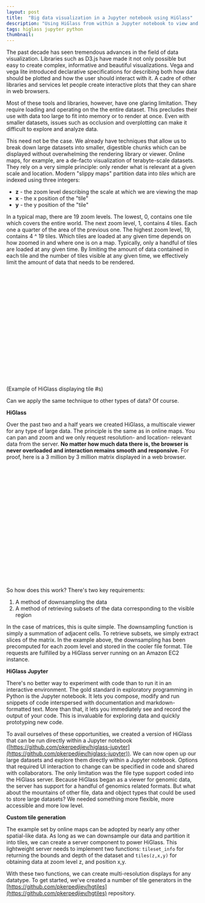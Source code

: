 ```yaml
---
layout: post
title:  "Big data visualization in a Jupyter notebook using HiGlass"
description: "Using HiGlass from within a Jupyter notebook to view and explore large datasets."
tags: higlass jupyter python
thumbnail: 
---
```


The past decade has seen tremendous advances in the field of data
visualization.  Libraries such as D3.js have made it not only possible but easy
to create complex, informative and beautiful visualizations. Vega and vega lite
introduced declarative specifications for describing both how data should be
plotted and how the user should interact with it. A cadre of other libraries
and services let people create interactive plots that they can share in 
web browsers.

Most of these tools and libraries, however, have one glaring limitation. They
require loading and operating on the the entire dataset. This precludes their
use with data too large to fit into memory or to render at once. Even with
smaller datasets, issues such as occlusion and overplotting can make it
difficult to explore and analyze data.

This need not be the case. We already have techniques that allow us to break
down large datasets into smaller, digestible chunks which can be displayed
without overwhelming the rendering library or viewer. Online maps, for
example, are a de-facto visualization of terabyte-scale datasets. They rely on
a very simple principle: only render what is relevant at a given scale and
location. Modern "slippy maps" partition data into <i>tiles</i> which are indexed
using three integers:

* **z** - the zoom level describing the scale at which we are viewing the map
* **x** - the x position of the "tile"
* **y** - the y position of the "tile"

In a typical map, there are 19 zoom levels. The lowest, 0, contains one tile
which covers the entire world. The next zoom level, 1, contains 4 tiles. Each
one a quarter of the area of the previous one. The highest zoom level, 19,
contains 4 ^ 19 tiles. Which tiles are loaded at any given time depends on how
zoomed in and where one is on a map. Typically, only a handful of tiles are
loaded at any given time. By limiting the amount of data contained in each tile
and the number of tiles visible at any given time, we effectively limit the
amount of data that needs to be rendered.

<div id="maps-and-tiles" style="width: 550px; height: 300px"> </div>
(Example of HiGlass displaying tile #s)

Can we apply the same technique to other types of data? Of course.

<b>HiGlass</b>

Over the past two and a half years we created HiGlass, a multiscale viewer for
any type of large data. The principle is the same as in online maps. You can
pan and zoom and we only request resolution- and location- relevant data from
the server. **No matter how much data there is, the browser is never overloaded
and interaction remains smooth and responsive.** For proof, here is a 3 million 
by 3 million matrix displayed in a web browser.

<div id="two-heatmaps" style="width: 550px; height: 300px"></div>

<br />
So how does this work? There's two key requirements:

1. A method of downsampling the data
2. A method of retrieving subsets of the data corresponding to the visible region

In the case of matrices, this is quite simple. The downsampling function is
simply a summation of adjacent cells. To retrieve subsets, we simply extract
slices of the matrix. In the example above, the downsampling has been
precomputed for each zoom level and stored in the cooler file format. Tile
requests are fulfilled by a HiGlass server running on an Amazon EC2 instance. 

<b> HiGlass Jupyter </b>

There's no better way to experiment with code than to run it in an interactive
environment. The gold standard in exploratory programming in Python is the
Jupyter notebook. It lets you compose, modify and run snippets of code
interspersed with documentation and markdown-formatted text.  More than that,
it lets you immediately see and record the output of your code.  This is
invaluable for exploring data and quickly prototyping new code.

To avail ourselves of these opportunities, we created a version of HiGlass that
can be run directly within a Jupyter notebook
([https://github.com/pkerpedjiev/higlass-jupyter](https://github.com/pkerpedjiev/higlass-jupyter)).
We can now open up our large datasets and explore them directly within a
Jupyter notebook. Options that required UI interaction to change can be
specified in code and shared with collaborators. The only limitation was the
file type support coded into the HiGlass server. Because HiGlass began as a
viewer for genomic data, the server has support for a handful of genomics
related formats. But what about the mountains of other file, data and object
types that could be used to store large datasets? We needed something more
flexible, more accessible and more low level.

<b> Custom tile generation </b>

The example set by online maps can be adopted by nearly any other spatial-like
data. As long as we can downsample our data and partition it into tiles, we can
create a server component to power HiGlass. This lightweight server needs to
implement two functions: `tileset_info` for returning the bounds and depth of
the dataset and `tiles(z,x,y)` for obtaining data at zoom level z, and position
x,y.

With these two functions, we can create multi-resolution displays for any
datatype. To get started, we've created a number of tile generators in the
[https://github.com/pkerpedjiev/hgtiles](https://github.com/pkerpedjiev/hgtiles)
repository.


<link rel="stylesheet" href="https://unpkg.com/higlass@1.1.5/dist/styles/hglib.css" type="text/css">

<script src="https://cdnjs.cloudflare.com/ajax/libs/react/15.5.4/react.min.js"></script>
<script src="https://cdnjs.cloudflare.com/ajax/libs/react/15.5.4/react-dom.min.js"></script>
<script src="https://cdnjs.cloudflare.com/ajax/libs/pixi.js/4.5.2/pixi.min.js"></script>
<script src="https://cdnjs.cloudflare.com/ajax/libs/react-bootstrap/0.31.0/react-bootstrap.min.js"></script>

<script src="https://unpkg.com/higlass@1.2.3/dist/scripts/hglib.js"></script>
<script src="/js/higlass-jupyter-notebook/index.js"></script>

<script>
</script>
